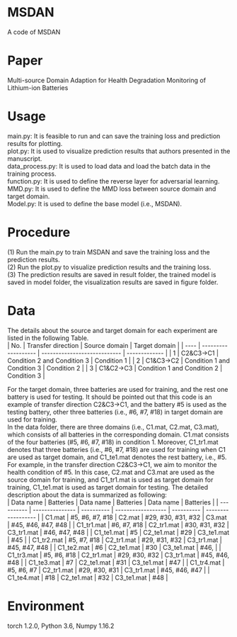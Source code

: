 # MSDAN
A  code of MSDAN

# Paper
Multi-source Domain Adaption for Health Degradation Monitoring of Lithium-ion Batteries

# Usage
main.py: It is feasible to run and can save the training loss and prediction results for plotting. <br />
plot.py: It is used to visualize prediction results that authors presented in the manuscript.<br />
data_process.py: It is used to load data and load the batch data in the training process.<br />
function.py: It is used to define the reverse layer for adversarial learning.<br />
MMD.py: It is used to define the MMD loss between source domain and target domain.<br />
Model.py: It is used to define the base model (i.e., MSDAN).<br />

# Procedure
(1) Run the main.py to train MSDAN and save the training loss and the prediction results. <br />
(2) Run the plot.py to visualize prediction results and the training loss.<br />
(3) The prediction results are saved in result folder, the trained model is saved in model folder, the visualization results are saved in figure folder.<br />

# Data
The details about the source and target domain for each experiment are listed in the following Table.<br />
| No.  | Transfer  direction | Source domain                | Target domain |
| ---- | ------------------- | ---------------------------- | ------------- |
| 1    | C2&C3→C1            | Condition 2 and  Condition 3 | Condition 1   |
| 2    | C1&C3→C2            | Condition 1 and  Condition 3 | Condition 2   |
| 3    | C1&C2→C3            | Condition 1 and  Condition 2 | Condition 3   |

  For the target domain, three batteries are used for training, and the rest one battery is used for testing. It should be pointed out that this code is an example of transfer direction C2&C3→C1, and the battery #5 is used as the testing battery, other three batteries (i.e., #6, #7, #18) in target domain are used for training.<br />
  In the data folder, there are three domains (i.e., C1.mat, C2.mat, C3.mat), which consists of all batteries in the corresponding domain. C1.mat consists of the four batteries (#5, #6, #7, #18) in condition 1. Moreover, C1_tr1.mat denotes that three batteries (i.e., #6, #7, #18) are used for training when C1 are used as target domain, and C1_te1.mat denotes the rest battery, i.e., #5.  For example, in the transfer direction C2&C3→C1, we aim to monitor the health condition of #5. In this case, C2.mat and C3.mat are used as the source domain for training, and C1_tr1.mat is used as target domain for training, C1_te1.mat is used as target domain for testing. The detailed description about the data is summarized as following:<br />
| Data name  | Batteries       | Data name  | Batteries          | Data name  | Batteries          |
| ---------- | --------------- | ---------- | ------------------ | ---------- | ------------------ |
| C1.mat     | #5, #6, #7, #18 | C2.mat     | #29, #30, #31, #32 | C3.mat     | #45, #46, #47, #48 |
| C1_tr1.mat | #6, #7, #18     | C2_tr1.mat | #30, #31, #32      | C3_tr1.mat | #46, #47, #48      |
| C1_te1.mat | #5              | C2_te1.mat | #29                | C3_te1.mat | #45                |
| C1_tr2.mat | #5, #7, #18     | C2_tr1.mat | #29, #31, #32      | C3_tr1.mat | #45, #47, #48      |
| C1_te2.mat | #6              | C2_te1.mat | #30                | C3_te1.mat | #46,               |
| C1_tr3.mat | #5, #6, #18     | C2_tr1.mat | #29, #30, #32      | C3_tr1.mat | #45, #46, #48      |
| C1_te3.mat | #7              | C2_te1.mat | #31                | C3_te1.mat | #47                |
| C1_tr4.mat | #5, #6, #7      | C2_tr1.mat | #29, #30, #31      | C3_tr1.mat | #45, #46, #47      |
| C1_te4.mat | #18             | C2_te1.mat | #32                | C3_te1.mat | #48                |

# Environment
torch 1.2.0, Python 3.6, Numpy 1.16.2<br />
